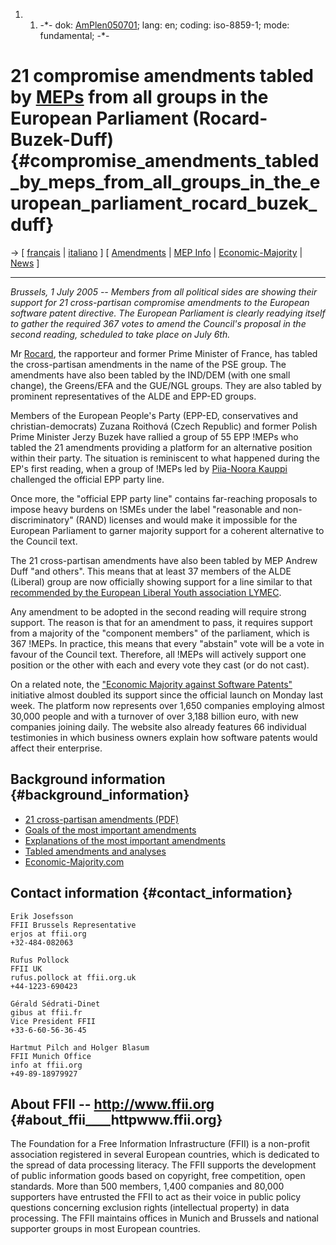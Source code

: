 1.  1.  -\*- dok: [AmPlen050701](AmPlen050701 "wikilink"); lang: en;
        coding: iso-8859-1; mode: fundamental; -\*-

# 21 compromise amendments tabled by [MEPs](MEPs "wikilink") from all groups in the European Parliament (Rocard-Buzek-Duff) {#compromise_amendments_tabled_by_meps_from_all_groups_in_the_european_parliament_rocard_buzek_duff}

-\> \[ [ français](AmPlenPr050701Fr "wikilink") \| [
italiano](AmPlenPr050701It "wikilink") \] \[ [
Amendments](Plen05En "wikilink") \| [MEP
Info](http://www.ffii.org/amend "wikilink") \|
[Economic-Majority](http://www.economic-majority.com "wikilink") \| [
News](SwpatcninoEn "wikilink") \]

------------------------------------------------------------------------

*Brussels, 1 July 2005 \-- Members from all political sides are showing
their support for 21 cross-partisan compromise amendments to the
European software patent directive. The European Parliament is clearly
readying itself to gather the required 367 votes to amend the Council\'s
proposal in the second reading, scheduled to take place on July 6th.*

Mr [ Rocard](MichelRocardEn "wikilink"), the rapporteur and former Prime
Minister of France, has tabled the cross-partisan amendments in the name
of the PSE group. The amendments have also been tabled by the IND/DEM
(with one small change), the Greens/EFA and the GUE/NGL groups. They are
also tabled by prominent representatives of the ALDE and EPP-ED groups.

Members of the European People\'s Party (EPP-ED, conservatives and
christian-democrats) Zuzana Roithová (Czech Republic) and former Polish
Prime Minister Jerzy Buzek have rallied a group of 55 EPP !MEPs who
tabled the 21 amendments providing a platform for an alternative
position within their party. The situation is reminiscent to what
happened during the EP\'s first reading, when a group of !MEPs led by [
Piia-Noora Kauppi](PiiaNooraKauppiEn "wikilink") challenged the official
EPP party line.

Once more, the \"official EPP party line\" contains far-reaching
proposals to impose heavy burdens on !SMEs under the label \"reasonable
and non-discriminatory\" (RAND) licenses and would make it impossible
for the European Parliament to garner majority support for a coherent
alternative to the Council text.

The 21 cross-partisan amendments have also been tabled by MEP Andrew
Duff \"and others\". This means that at least 37 members of the ALDE
(Liberal) group are now officially showing support for a line similar to
that [recommended by the European Liberal Youth association
LYMEC](http://swpat.ffii.org/log/05/lymec04/ "wikilink").

Any amendment to be adopted in the second reading will require strong
support. The reason is that for an amendment to pass, it requires
support from a majority of the \"component members\" of the parliament,
which is 367 !MEPs. In practice, this means that every \"abstain\" vote
will be a vote in favour of the Council text. Therefore, all !MEPs will
actively support one position or the other with each and every vote they
cast (or do not cast).

On a related note, the [\"Economic Majority against Software
Patents\"](http://www.economic-majority.com/ "wikilink") initiative
almost doubled its support since the official launch on Monday last
week. The platform now represents over 1,650 companies employing almost
30,000 people and with a turnover of over 3,188 billion euro, with new
companies joining daily. The website also already features 66 individual
testimonies in which business owners explain how software patents would
affect their enterprise.

## Background information {#background_information}

-   [21 cross-partisan amendments
    (PDF)](http://swpat.ffii.org/papers/europarl0309/amends05/komprom0506.en.pdf "wikilink")
-   [ Goals of the most important
    amendments](AmPlenSummary05En "wikilink")
-   [ Explanations of the most important
    amendments](AmPlenExplanation05En "wikilink")
-   [ Tabled amendments and analyses](Plen05En "wikilink")
-   [Economic-Majority.com](http://www.economic-majority.com "wikilink")

## Contact information {#contact_information}

`Erik Josefsson`\
`FFII Brussels Representative`\
`erjos at ffii.org`\
`+32-484-082063`

`Rufus Pollock`\
`FFII UK`\
`rufus.pollock at ffii.org.uk`\
`+44-1223-690423`

`Gérald Sédrati-Dinet`\
`gibus at ffii.fr`\
`Vice President FFII`\
`+33-6-60-56-36-45`

`Hartmut Pilch and Holger Blasum`\
`FFII Munich Office`\
`info at ffii.org`\
`+49-89-18979927`

## About FFII \-- <http://www.ffii.org> {#about_ffii____httpwww.ffii.org}

The Foundation for a Free Information Infrastructure (FFII) is a
non-profit association registered in several European countries, which
is dedicated to the spread of data processing literacy. The FFII
supports the development of public information goods based on copyright,
free competition, open standards. More than 500 members, 1,400 companies
and 80,000 supporters have entrusted the FFII to act as their voice in
public policy questions concerning exclusion rights (intellectual
property) in data processing. The FFII maintains offices in Munich and
Brussels and national supporter groups in most European countries.

